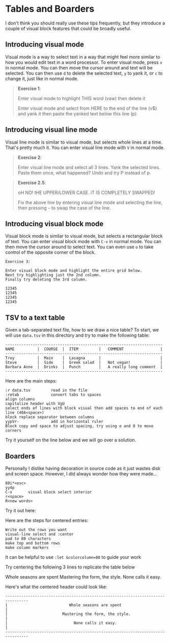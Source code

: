 # Tables and Boarders

I don't think you should really use these tips frequently, but they introduce
a couple of visual block features that could be broadly useful.

## Introducing visual mode

Visual mode is a way to select text in a way that might feel more similar
to how you would edit text in a word processor.  To enter visual mode, press
`v` in normal mode.  You can then move the cursor around and text will be
selected. You can then use `d` to delete the selected text, `y` to yank it,
or `c` to change it, just like in normal mode. 

> __Exercise 1__:
>
> Enter visual mode to highlight THIS word (vaw) then delete it
>
> Enter visual mode and select from HERE to the end of the line (v$) and yank it
> then paste the yanked text below this line (p)

## Introducing visual line mode

Visual line mode is similar to visual mode, but selects whole lines at a time.
That's pretty much it. You can enter visual line mode with `V` in normal mode.

> __Exercise 2__:
>
> Enter visual line mode and select all 3 lines.
> Yank the selected lines.
> Paste them once, what happened? Undo and try P instead of p.


> __Exercise 2.5__:
>
> oH NO! tHE UPPER/LOWER CASE. iT IS COMPLETELY SWAPPED!
>
> Fix the above line by entering visual line mode and selecting
> the line, then pressing `~` to swap the case of the line.

## Introducing visual block mode

Visual block mode is similar to visual mode, but selects a rectangular block of text.
You can enter visual block mode with `C-v` in normal mode.
You can then move the cursor around to select text.
You can even use `o` to take control of the opposite corner of the block.

    Exercise 3:

    Enter visual block mode and highlight the entire grid below.
    Next try highlighting just the 2nd column.
    Finally try deleting the 3rd column.

    12345
    12345
    12345
    12345

## TSV to a text table
Given a tab-separated text file, how to we draw a nice table?  To start, we will
use `data.tsv` in this directory and try to make the following table:
```
---------------------------------------------------------------------
NAME          |  COURSE  |  ITEM         |   COMMENT                |
---------------------------------------------------------------------
Troy          |  Main    |  Lasagna      |                          |
Steve         |  Side    |  Greek salad  |   Not vegan!             |
Barbara Anne  |  Drinks  |  Punch        |   A really long comment  |
---------------------------------------------------------------------
```
Here are the main steps:
```
:r data.tsv         read in the file
:retab              convert tabs to spaces
align columns
capitalize header with VgU
select ends of lines with block visual then add spaces to end of each line (40A<space>)
block replace separator between columns
yypVr-              add in horizontal ruler
Block copy and space to adjust spacing, try using o and O to move corners
```
Try it yourself on the line below and we will go over a solution.



## Boarders
Personally I dislike having decoration in source code as it just wastes disk
and screen space.  However, I did always wonder how they were made...

```
80i*<esc>
yy4p
C-v       visual block select interior
r<space>
R<new words>
```

Try it out here:


Here are the steps for centered entries:
```
Write out the rows you want
visual-line select and :center
pad to 80 characters 
make top and bottom rows
make column markers
```

It can be helpful to use `:let &colorcolumn=80` to guide your work

Try centering the following 3 lines to replicate the table below

Whole seasons are spent
Mastering the form, the style.
None calls it easy.


Here's what the centered header could look like:
```
--------------------------------------------------------------------------------
|                           Whole seasons are spent                            |
|                        Mastering the form, the style.                        |
|                             None calls it easy.                              |
--------------------------------------------------------------------------------
```
